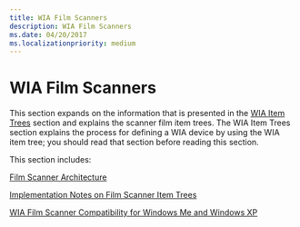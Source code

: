 ```yaml
---
title: WIA Film Scanners
description: WIA Film Scanners
ms.date: 04/20/2017
ms.localizationpriority: medium
---
```


# WIA Film Scanners





This section expands on the information that is presented in the [WIA Item Trees](wia-item-trees.md) section and explains the scanner film item trees. The WIA Item Trees section explains the process for defining a WIA device by using the WIA item tree; you should read that section before reading this section.

This section includes:

[Film Scanner Architecture](film-scanner-architecture.md)

[Implementation Notes on Film Scanner Item Trees](implementing-film-scanner-item-trees.md)

[WIA Film Scanner Compatibility for Windows Me and Windows XP](wia-film-scanner-compatibility-for-windows-xp-and-windows-me.md)

 

 




